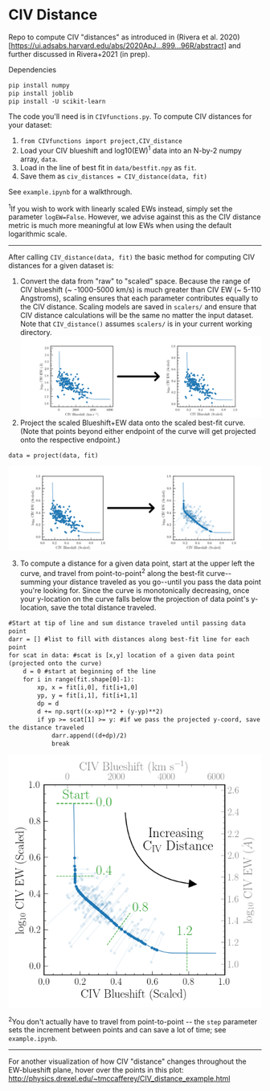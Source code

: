 # CIV Distance
Repo to compute CIV "distances" as introduced in (Rivera et al. 2020)[https://ui.adsabs.harvard.edu/abs/2020ApJ...899...96R/abstract] and further discussed in Rivera+2021 (in prep).

Dependencies
```
pip install numpy
pip install joblib
pip install -U scikit-learn
```

The code you'll need is in ``CIVfunctions.py``.  To compute CIV distances for your dataset:

1) ``from CIVfunctions import project,CIV_distance``
2) Load your CIV blueshift and log10(EW)<sup>1</sup> data into an N-by-2 numpy array, ``data``.
3) Load in the line of best fit in ``data/bestfit.npy`` as ``fit``.
4) Save them as ``civ_distances = CIV_distance(data, fit)``

See ``example.ipynb`` for a walkthrough.

<sup>1</sup>If you wish to work with linearly scaled EWs instead, simply set the parameter ``logEW=False``.  However, we advise against this as the CIV distance metric is much more meaningful at low EWs when using the default logarithmic scale.

----

After calling ``CIV_distance(data, fit)`` the basic method for computing CIV distances for a given dataset is:

1) Convert the data from "raw" to "scaled" space.  Because the range of CIV blueshift (~ -1000-5000 km/s) is much greater than CIV EW (~ 5-110 Angstroms), scaling ensures that each parameter contributes equally to the CIV distance.  Scaling models are saved in ``scalers/`` and ensure that CIV distance calculations will be the same no matter the input dataset.  Note that ``CIV_distance()`` assumes ``scalers/`` is in your current working directory.
![alt text](https://github.com/RichardsGroup/CIV_Distance/blob/main/imgs/scale_data.png)
2) Project the scaled Blueshift+EW data onto the scaled best-fit curve.  (Note that points beyond either endpoint of the curve will get projected onto the respective endpoint.)
```
data = project(data, fit) 
```
![alt text](https://github.com/RichardsGroup/CIV_Distance/blob/main/imgs/project_scaled.png)

3) To compute a distance for a given data point, start at the upper left the curve, and travel from point-to-point<sup>2</sup> along the best-fit curve--summing your distance traveled as you go--until you pass the data point you're looking for.  Since the curve is monotonically decreasing, once your y-location on the curve falls below the projection of data point's y-location, save the total distance traveled.   
```
#Start at tip of line and sum distance traveled until passing data point
darr = [] #list to fill with distances along best-fit line for each point
for scat in data: #scat is [x,y] location of a given data point (projected onto the curve)
    d = 0 #start at beginning of the line
    for i in range(fit.shape[0]-1):
        xp, x = fit[i,0], fit[i+1,0]
        yp, y = fit[i,1], fit[i+1,1] 
        dp = d
        d += np.sqrt((x-xp)**2 + (y-yp)**2)
        if yp >= scat[1] >= y: #if we pass the projected y-coord, save the distance traveled
            darr.append((d+dp)/2)
            break
```
![alt text](https://github.com/RichardsGroup/CIV_Distance/blob/main/imgs/distance_path.png)

<sup>2</sup>You don't actually have to travel from point-to-point -- the ``step`` parameter sets the increment between points and can save a lot of time; see ``example.ipynb``. 

----

For another visualization of how CIV "distance" changes throughout the EW-blueshift plane, hover over the points in this plot: http://physics.drexel.edu/~tmccafferey/CIV_distance_example.html
